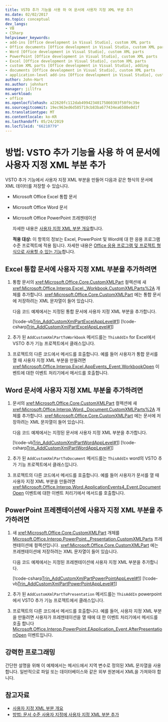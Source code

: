 ```yaml
---
title: VSTO 추가 기능을 사용 하 여 문서에 사용자 지정 XML 부분 추가
ms.date: 02/02/2017
ms.topic: conceptual
dev_langs:
- VB
- CSharp
helpviewer_keywords:
- add-ins [Office development in Visual Studio], custom XML parts
- Office documents [Office development in Visual Studio, custom XML parts
- Word [Office development in Visual Studio], custom XML parts
- PowerPoint [Office development in Visual Studio], custom XML parts
- Excel [Office development in Visual Studio], custom XML parts
- custom XML parts [Office development in Visual Studio], adding
- documents [Office development in Visual Studio], custom XML parts
- application-level add-ins [Office development in Visual Studio], custom XML parts
author: John-Hart
ms.author: johnhart
manager: jillfra
ms.workload:
- office
ms.openlocfilehash: a22620fc112dab49942340175860303f50f9c39e
ms.sourcegitcommit: 19ec963ed6d585719cb83ba677434ea6580e0d1f
ms.translationtype: MT
ms.contentlocale: ko-KR
ms.lasthandoff: 05/24/2019
ms.locfileid: "66210779"
---
```

# <a name="how-to-add-custom-xml-parts-to-documents-by-using-vsto-add-ins"></a>방법: VSTO 추가 기능을 사용 하 여 문서에 사용자 지정 XML 부분 추가
  VSTO 추가 기능에서 사용자 지정 XML 부분을 만들어 다음과 같은 형식의 문서에 XML 데이터를 저장할 수 있습니다.

- Microsoft Office Excel 통합 문서

- Microsoft Office Word 문서

- Microsoft Office PowerPoint 프레젠테이션

  자세한 내용은 [사용자 지정 XML 부분 개요](../vsto/custom-xml-parts-overview.md)합니다.

  **적용 대상:** 이 항목의 정보는 Excel, PowerPoint 및 Word에 대 한 응용 프로그램 수준 프로젝트에 적용 됩니다. 자세한 내용은 [Office 응용 프로그램 및 프로젝트 형식으로 사용할 수 있는 기능](../vsto/features-available-by-office-application-and-project-type.md)합니다.

## <a name="to-add-a-custom-xml-part-to-an-excel-workbook"></a>Excel 통합 문서에 사용자 지정 XML 부분을 추가하려면

1. 통합 문서의 <xref:Microsoft.Office.Core.CustomXMLPart> 컬렉션에 새 <xref:Microsoft.Office.Interop.Excel._Workbook.CustomXMLParts%2A> 개체를 추가합니다. <xref:Microsoft.Office.Core.CustomXMLPart> 에는 통합 문서에 저장하려는 XML 문자열이 들어 있습니다.

     다음 코드 예제에서는 지정된 통합 문서에 사용자 지정 XML 부분을 추가합니다.

     [!code-vb[Trin_AddCustomXmlPartExcelAppLevel#1](../vsto/codesnippet/VisualBasic/trin_addcustomxmlpartexcelapplevel/ThisAddIn.vb#1)]
     [!code-csharp[Trin_AddCustomXmlPartExcelAppLevel#1](../vsto/codesnippet/CSharp/Trin_AddCustomXmlPartExcelAppLevel/ThisAddIn.cs#1)]

2. 추가 된 `AddCustomXmlPartToWorkbook` 메서드를는 `ThisAddIn` for Excel에서 VSTO 추가 기능 프로젝트에서 클래스입니다.

3. 프로젝트의 다른 코드에서 메서드를 호출합니다. 예를 들어 사용자가 통합 문서를 열 때 사용자 지정 XML 부분을 만들려면 <xref:Microsoft.Office.Interop.Excel.AppEvents_Event.WorkbookOpen> 이벤트에 대한 이벤트 처리기에서 메서드를 호출합니다.

## <a name="to-add-a-custom-xml-part-to-a-word-document"></a>Word 문서에 사용자 지정 XML 부분을 추가하려면

1. 문서의 <xref:Microsoft.Office.Core.CustomXMLPart> 컬렉션에 새 <xref:Microsoft.Office.Interop.Word._Document.CustomXMLParts%2A> 개체를 추가합니다. <xref:Microsoft.Office.Core.CustomXMLPart> 에는 문서에 저장하려는 XML 문자열이 들어 있습니다.

     다음 코드 예제에서는 지정된 문서에 사용자 지정 XML 부분을 추가합니다.

     [!code-vb[Trin_AddCustomXmlPartWordAppLevel#1](../vsto/codesnippet/VisualBasic/Trin_AddCustomXmlPartWordAppLevel/ThisAddIn.vb#1)]
     [!code-csharp[Trin_AddCustomXmlPartWordAppLevel#1](../vsto/codesnippet/CSharp/Trin_AddCustomXmlPartWordAppLevel/ThisAddIn.cs#1)]

2. 추가 된 `AddCustomXmlPartToDocument` 메서드를는 `ThisAddIn` word의 VSTO 추가 기능 프로젝트에서 클래스입니다.

3. 프로젝트의 다른 코드에서 메서드를 호출합니다. 예를 들어 사용자가 문서를 열 때 사용자 지정 XML 부분을 만들려면 <xref:Microsoft.Office.Interop.Word.ApplicationEvents4_Event.DocumentOpen> 이벤트에 대한 이벤트 처리기에서 메서드를 호출합니다.

## <a name="to-add-a-custom-xml-part-to-a-powerpoint-presentation"></a>PowerPoint 프레젠테이션에 사용자 지정 XML 부분을 추가하려면

1. 새 <xref:Microsoft.Office.Core.CustomXMLPart> 개체를 [Microsoft.Office.Interop.PowerPoint._Presentation.CustomXMLParts](/previous-versions/office/developer/office-2010/ff760806%28v%3doffice.14%29) 프레젠테이션에 컬렉션입니다. <xref:Microsoft.Office.Core.CustomXMLPart> 에는 프레젠테이션에 저장하려는 XML 문자열이 들어 있습니다.

     다음 코드 예제에서는 지정된 프레젠테이션에 사용자 지정 XML 부분을 추가합니다.

     [!code-csharp[Trin_AddCustomXmlPartPowerPointAppLevel#1](../vsto/codesnippet/CSharp/Trin_AddCustomXmlPartPowerPointAppLevel/ThisAddIn.cs#1)]
     [!code-vb[Trin_AddCustomXmlPartPowerPointAppLevel#1](../vsto/codesnippet/VisualBasic/Trin_AddCustomXmlPartPowerPointAppLevel/ThisAddIn.vb#1)]

2. 추가 된 `AddCustomXmlPartToPresentation` 메서드를는 `ThisAddIn` powerpoint에서 VSTO 추가 기능 프로젝트에서 클래스입니다.

3. 프로젝트의 다른 코드에서 메서드를 호출합니다. 예를 들어, 사용자 지정 XML 부분을 만들려면 사용자가 프레젠테이션을 열 때에 대 한 이벤트 처리기에서 메서드를 호출 합니다 [Microsoft.Office.Interop.PowerPoint.EApplication_Event.AfterPresentationOpen](/previous-versions/office/developer/office-2010/ff762843(v=office.14)) 이벤트입니다.

## <a name="robust-programming"></a>강력한 프로그래밍
 간단한 설명을 위해 이 예제에서는 메서드에서 지역 변수로 정의된 XML 문자열을 사용합니다. 일반적으로 파일 또는 데이터베이스와 같은 외부 원본에서 XML을 가져와야 합니다.

## <a name="see-also"></a>참고자료
- [사용자 지정 XML 부분 개요](../vsto/custom-xml-parts-overview.md)
- [방법: 문서 수준 사용자 지정에 사용자 지정 XML 부분 추가](../vsto/how-to-add-custom-xml-parts-to-document-level-customizations.md)
